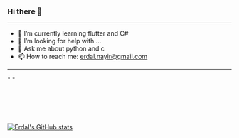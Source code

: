 ### Hi there 👋

<hr />

- 🌱 I’m currently learning flutter and C#
- 🤔 I’m looking for help with ...
- 💬 Ask me about python and c
- 📫 How to reach me: erdal.nayir@gmail.com

<hr />
<div style="margin-bottom:90px">" "</div>

[![Erdal's GitHub stats](https://github-readme-stats.vercel.app/api?username=ErdalNayir)](https://github.com/ErdalNayir/github-readme-stats)
